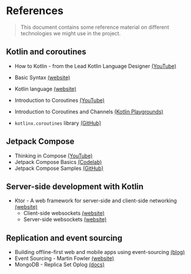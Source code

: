# References

> This document contains some reference material on different technologies we might use in the project.

## Kotlin and coroutines

+ How to Kotlin - from the Lead Kotlin Language Designer [(YouTube)](https://www.youtube.com/watch?v=6P20npkvcb8)
+ Basic Syntax [(website)](https://kotlinlang.org/docs/reference/basic-syntax.html)
+ Kotlin language [(website)](https://kotlinlang.org)

+ Introduction to Coroutines [(YouTube)](https://www.youtube.com/watch?v=_hfBv0a09Jc)
+ Introduction to Coroutines and Channels [(Kotlin Playgrounds)](https://play.kotlinlang.org/hands-on/Introduction%20to%20Coroutines%20and%20Channels/01_Introduction)
+ `kotlinx.coroutines` library [(GitHub)](https://github.com/Kotlin/kotlinx.coroutines)

## Jetpack Compose

+ Thinking in Compose [(YouTube)](https://www.youtube.com/watch?v=SMOhl9RK0BA)
+ Jetpack Compose Basics [(Codelab)](https://codelabs.developers.google.com/codelabs/jetpack-compose-basics)
+ Jetpack Compose Samples [(GitHub)](https://github.com/android/compose-samples)

## Server-side development with Kotlin

+ Ktor - A web framework for server-side and client-side networking [(website)](https://ktor.io)
	- Client-side websockets [(website)](https://ktor.io/docs/clients-websockets.html)
	- Server-side websockets [(website)](https://ktor.io/docs/servers-features-websockets.html)


## Replication and event sourcing

+ Building offline-first web and mobile apps using event-sourcing [(blog)](https://flpvsk.com/blog/2019-07-20-offline-first-apps-event-sourcing/)
+ Event Sourcing - Martin Fowler [(website)](https://www.martinfowler.com/eaaDev/EventSourcing.html)
+ MongoDB - Replica Set Oplog [(docs)](https://docs.mongodb.com/manual/core/replica-set-oplog/)